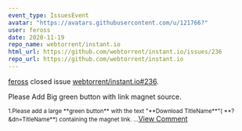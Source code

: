 ```yaml
---
event_type: IssuesEvent
avatar: "https://avatars.githubusercontent.com/u/121766?"
user: feross
date: 2020-11-19
repo_name: webtorrent/instant.io
html_url: https://github.com/webtorrent/instant.io/issues/236
repo_url: https://github.com/webtorrent/instant.io
---
```


<a href='https://github.com/feross' target='_blank'>feross</a> closed issue <a href='https://github.com/webtorrent/instant.io/issues/236' target='_blank'>webtorrent/instant.io#236</a>.

<p>Please Add Big green button with link magnet source.</p><small>1.Please add a large **green button** with the text "**Download TitleName**"( **?&dn=TitleName**) containing the magnet link....</small><a href='https://github.com/webtorrent/instant.io/issues/236' target='_blank'>View Comment</a>